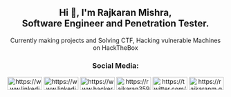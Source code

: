 <h2 align="center">Hi 👋, I'm Rajkaran Mishra, <br> Software Engineer and Penetration Tester.</h2>
<p align="center">Currently making projects and Solving CTF, Hacking vulnerable Machines on HackTheBox</p>


<h3 align="center">Social Media:</h3>
<p align="center">
<a href="mailto:rajkaranvir456@gmail.com" target="blank"><img align="center" src="https://img.shields.io/badge/Gmail-D14836?style=for-the-badge&logo=gmail&logoColor=white" alt="https://www.linkedin.com/in/raj-karan/" height="30" width="80" /></a>
<a href="https://www.linkedin.com/in/raj-karan/" target="blank"><img align="center" src="https://img.shields.io/badge/linkedin-%230077B5.svg?style=for-the-badge&logo=linkedin&logoColor=white" alt="https://www.linkedin.com/in/raj-karan/" height="30" width="80" /></a>
<a href="https://www.hackerrank.com/rajkaranvir456" target="blank"><img align="center" src="https://img.shields.io/badge/-Hackerrank-2EC866?style=for-the-badge&logo=HackerRank&logoColor=white" alt="https://www.hackerrank.com/rajkaranvir456" height="30" width="80" /></a>
<a href="https://rajkaran359.medium.com" target="blank"><img align="center" src="https://img.shields.io/badge/Medium-12100E?style=for-the-badge&logo=medium&logoColor=white" alt="https://rajkaran359.medium.com" height="30" width="80" /></a>
<a href="https://twitter.com/rajkaran359" target="blank"><img align="center" src="https://img.shields.io/badge/Twitter-%231DA1F2.svg?style=for-the-badge&logo=Twitter&logoColor=white" alt="https://twitter.com/rajkaran359" height="30" width="80" /></a>
<a href="https://rajkaranm.github.io/" target="blank"><img align="center" src="https://img.shields.io/badge/Portfolio-%23000000.svg?style=for-the-badge&logo=firefox&logoColor=#FF7139" alt="https://rajkaranm.github.io/portfolio" height="30" width="80" /></a>
</p>
